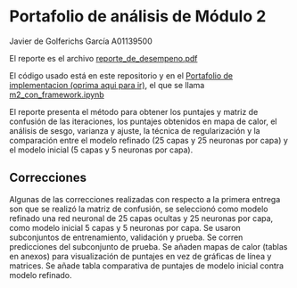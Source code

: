 # Portafolio de análisis de Módulo 2
Javier de Golferichs García A01139500

El reporte es el archivo [reporte_de_desempeno.pdf](https://github.com/1dgog/tc3006c_m2_portafoliodeanalisis/blob/0a858f868a28e8ba030076b5bf17fd0aa932c742/reporte_de_desempeno.pdf)

El código usado está en este repositorio y en el [Portafolio de implementacion (oprima aqui para ir)](https://github.com/1dgog/tc3006c_m2_portafoliodeimplementacion), el que se llama [m2_con_framework.ipynb](https://github.com/1dgog/tc3006c_m2_portafoliodeimplementacion/blob/b47cbeb8ba349b2356376d3651a8c534d482707c/m2_con_framework.ipynb)

El reporte presenta el método para obtener los puntajes y matriz de confusión de las iteraciones, los puntajes obtenidos en mapa de calor, el análisis de sesgo, varianza y ajuste, la técnica de regularización y la comparación entre el modelo refinado (25 capas y 25 neuronas por capa)
y el modelo inicial (5 capas y 5 neuronas por capa).
 
## Correcciones

Algunas de las correcciones realizadas con respecto a la primera entrega son que se realizó la matriz de confusión, se seleccionó como modelo refinado una red neuronal de 25 capas ocultas y 25 neuronas por capa, como modelo inicial 5 capas y 5 neuronas por capa. Se usaron subconjuntos de entrenamiento, validación y prueba. Se corren predicciones del subconjunto de prueba. Se añaden mapas de calor (tablas en anexos) para visualización de puntajes en vez de gráficas de línea y matrices. Se añade tabla comparativa de puntajes de modelo inicial contra modelo refinado.
